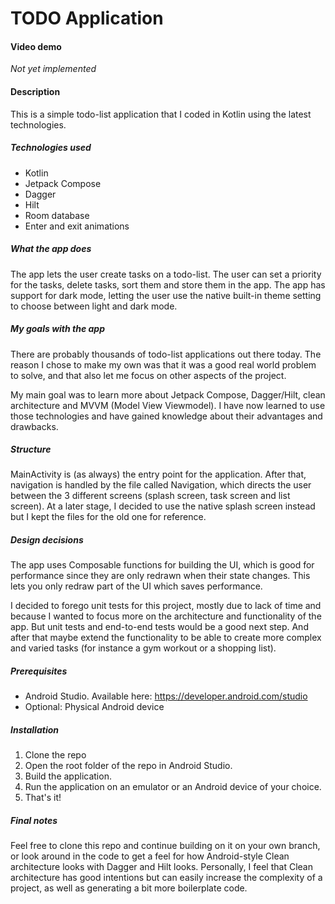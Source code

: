 # TODO Application
#### Video demo 
*Not yet implemented*
#### Description
This is a simple todo-list application that I coded in Kotlin using the latest technologies.
##### Technologies used
- Kotlin
- Jetpack Compose
- Dagger
- Hilt
- Room database
- Enter and exit animations
##### What the app does
The app lets the user create tasks on a todo-list. The user can set a priority for the tasks, delete tasks, sort them and store them in the app. The app has support for dark mode, letting the user use the native built-in theme setting to choose between light and dark mode.

##### My goals with the app
There are probably thousands of todo-list applications out there today. The reason I chose to make my own was that it was a good real world problem to solve, and that also let me focus on other aspects of the project.

My main goal was to learn more about Jetpack Compose, Dagger/Hilt, clean architecture and MVVM (Model View Viewmodel). I have now learned to use those technologies and have gained knowledge about their advantages and drawbacks.

##### Structure
MainActivity is (as always) the entry point for the application. After that, navigation is handled by the file called Navigation, which directs the user between the 3 different screens (splash screen, task screen and list screen). At a later stage, I decided to use the native splash screen instead but I kept the files for the old one for reference.

##### Design decisions
The app uses Composable functions for building the UI, which is good for performance since they are only redrawn when their state changes. This lets you only redraw part of the UI which saves performance. 

I decided to forego unit tests for this project, mostly due to lack of time and because I wanted to focus more on the architecture and functionality of the app. But unit tests and end-to-end tests would be a good next step. And after that maybe extend the functionality to be able to create more complex and varied tasks (for instance a gym workout or a shopping list).


##### Prerequisites
- Android Studio. Available here: https://developer.android.com/studio
- Optional: Physical Android device
##### Installation
1. Clone the repo
2. Open the root folder of the repo in Android Studio.
3. Build the application.
4. Run the application on an emulator or an Android device of your choice.
5. That's it!

##### Final notes
Feel free to clone this repo and continue building on it on your own branch, or look around in the code to get a feel for how Android-style Clean architecture looks with Dagger and Hilt looks. Personally, I feel that Clean architecture has good intentions but can easily increase the complexity of a project, as well as generating a bit more boilerplate code. 
